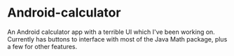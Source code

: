 # Android-calculator
An Android calculator app with a terrible UI which I've been working on.
Currently has buttons to interface with most of the Java Math package, plus a few for other features.
